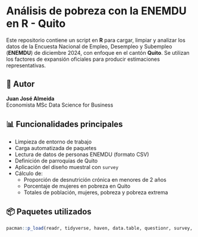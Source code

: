# Análisis de pobreza con la ENEMDU en R - Quito

Este repositorio contiene un script en **R** para cargar, limpiar y analizar los datos de la Encuesta Nacional de Empleo, Desempleo y Subempleo (**ENEMDU**) de diciembre 2024, con enfoque en el cantón **Quito**. Se utilizan los factores de expansión oficiales para producir estimaciones representativas.

## 📌 Autor
**Juan José Almeida**  
Economista
MSc Data Science for Business 

## 📊 Funcionalidades principales

- Limpieza de entorno de trabajo
- Carga automatizada de paquetes
- Lectura de datos de personas ENEMDU (formato CSV)
- Definición de parroquias de Quito
- Aplicación del diseño muestral con `survey`
- Cálculo de:
  - Proporción de desnutrición crónica en menores de 2 años
  - Porcentaje de mujeres en pobreza en Quito
  - Totales de población, mujeres, pobreza y pobreza extrema

## 📦 Paquetes utilizados

```r
pacman::p_load(readr, tidyverse, haven, data.table, questionr, survey, skimr, jtools)
